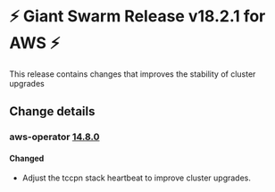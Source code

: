 # :zap: Giant Swarm Release v18.2.1 for AWS :zap:

This release contains changes that improves the stability of cluster upgrades

## Change details


### aws-operator [14.8.0](https://github.com/giantswarm/aws-operator/releases/tag/v14.8.0)

#### Changed
- Adjust the tccpn stack heartbeat to improve cluster upgrades.



